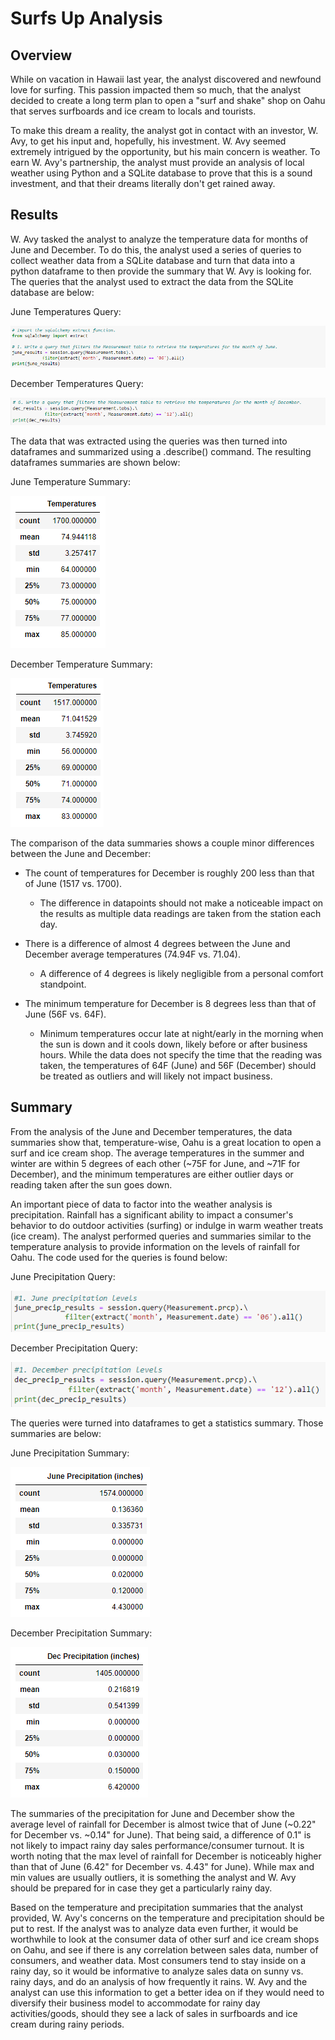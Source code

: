 # Surfs Up Analysis

## Overview
While on vacation in Hawaii last year, the analyst discovered and newfound love for surfing.  This passion impacted them so much, that the analyst decided to create a long term plan to open a "surf and shake" shop on Oahu that serves surfboards and ice cream to locals and tourists.  

To make this dream a reality, the analyst got in contact with an investor, W. Avy, to get his input and, hopefully, his investment.  W. Avy seemed extremely intrigued by the opportunity, but his main concern is weather.  To earn W. Avy's partnership, the analyst must provide an analysis of local weather using Python and a SQLite database to prove that this is a sound investment, and that their dreams literally don't get rained away.

## Results
W. Avy tasked the analyst to analyze the temperature data for months of June and December.  To do this, the analyst used a series of queries to collect weather data from a SQLite database and turn that data into a python dataframe to then provide the summary that W. Avy is looking for.  The queries that the analyst used to extract the data from the SQLite database are below:

June Temperatures Query:

!["june_temps_code.png"](https://github.com/hillmanj1995/surfs_up/blob/main/Outputs/june_temps_code.png)

December Temperatures Query:

!["dec_temps_code.png"](https://github.com/hillmanj1995/surfs_up/blob/main/Outputs/dec_temps_code.png)

The data that was extracted using the queries was then turned into dataframes and summarized using a .describe() command.  The resulting dataframes summaries are shown below:

June Temperature Summary:

!["june_temps_description.png"](https://github.com/hillmanj1995/surfs_up/blob/main/Outputs/june_temps_description.png)

December Temperature Summary:

!["dec_temps_description.png"](https://github.com/hillmanj1995/surfs_up/blob/main/Outputs/dec_temps_description.png)

The comparison of the data summaries shows a couple minor differences between the June and December:

- The count of temperatures for December is roughly 200 less than that of June (1517 vs. 1700).
    - The difference in datapoints should not make a noticeable impact on the results as multiple data readings are taken from the station each day.

- There is a difference of almost 4 degrees between the June and December average temperatures (74.94F vs. 71.04).
    - A difference of 4 degrees is likely negligible from a personal comfort standpoint.

- The minimum temperature for December is 8 degrees less than that of June (56F vs. 64F).
    - Minimum temperatures occur late at night/early in the morning when the sun is down and it cools down, likely before or after business hours. While the data does not specify the time that the reading was taken, the temperatures of 64F (June) and 56F (December) should be treated as outliers and will likely not impact business.

## Summary
From the analysis of the June and December temperatures, the data summaries show that, temperature-wise, Oahu is a great location to open a surf and ice cream shop.  The average temperatures in the summer and winter are within 5 degrees of each other (~75F for June, and ~71F for December), and the minimum temperatures are either outlier days or reading taken after the sun goes down.

An important piece of data to factor into the weather analysis is precipitation.  Rainfall has a significant ability to impact a consumer's behavior to do outdoor activities (surfing) or indulge in warm weather treats (ice cream).  The analyst performed queries and summaries similar to the temperature analysis to provide information on the levels of rainfall for Oahu.  The code used for the queries is found below:

June Precipitation Query:

!["june_precip_code.png"](https://github.com/hillmanj1995/surfs_up/blob/main/Outputs/june_precip_code.png)

December Precipitation Query:

!["dec_precip_code.png"](https://github.com/hillmanj1995/surfs_up/blob/main/Outputs/dec_precip_code.png)

The queries were turned into dataframes to get a statistics summary.  Those summaries are below:

June Precipitation Summary:

!["june_precip_description.png"](https://github.com/hillmanj1995/surfs_up/blob/main/Outputs/june_precip_description.png)

December Precipitation Summary:

!["dec_precip_description.png"](https://github.com/hillmanj1995/surfs_up/blob/main/Outputs/dec_precip_description.png)

The summaries of the precipitation for June and December show the average level of rainfall for December is almost twice that of June (~0.22" for December vs. ~0.14" for June).  That being said, a difference of 0.1" is not likely to impact rainy day sales performance/consumer turnout.  It is worth noting that the max level of rainfall for December is noticeably higher than that of June (6.42" for December vs. 4.43" for June).  While max and min values are usually outliers, it is something the analyst and W. Avy should be prepared for in case they get a particularly rainy day.

Based on the temperature and precipitation summaries that the analyst provided, W. Avy's concerns on the temperature and precipitation should be put to rest.  If the analyst was to analyze data even further, it would be worthwhile to look at the consumer data of other surf and ice cream shops on Oahu, and see if there is any correlation between sales data, number of consumers, and weather data.  Most consumers tend to stay inside on a rainy day, so it would be informative to analyze sales data on sunny vs. rainy days, and do an analysis of how frequently it rains.  W. Avy and the analyst can use this information to get a better idea on if they would need to diversify their business model to accommodate for rainy day activities/goods, should they see a lack of sales in surfboards and ice cream during rainy periods.
